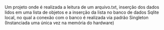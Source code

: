 Um projeto onde é realizada a leitura de um arquivo.txt, inserção dos dados lidos em uma lista de objetos e a inserção da lista no banco de dados Sqlite local, no qual a conexão com o banco é realizada via padrão Singleton (Instanciada uma única vez na memória do hardware)
